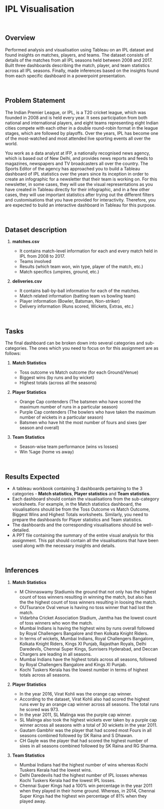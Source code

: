 # IPL Visualisation
<br>

## Overview
Performed analysis and visualisation using Tableau on an IPL dataset and found insights on matches, players, and teams. The dataset consists of details of the matches from all IPL seasons held between 2008 and 2017. Built three dashboards describing the match, player, and team statistics across all IPL seasons. Finally, made inferences based on the insights found from each specific dashboard in a powerpoint presentation.

<br>

## Problem Statement
The Indian Premier League, or IPL, is a T20 cricket league, which was founded in 2008 and is held every year. It sees participation from both national and international players, and eight teams representing eight Indian cities compete with each other in a double round-robin format in the league stages, which are followed by playoffs. Over the years, IPL has become one of the most-watched and most attended live sporting events all over the world.

You work as a data analyst at IFP, a nationally recognised news agency, which is based out of New Delhi, and provides news reports and feeds to magazines, newspapers and TV broadcasters all over the country. The Sports Editor of the agency has approached you to build a Tableau dashboard of IPL statistics over the years since its inception in order to create an infographic for a newsletter that their team is working on. For this newsletter, in some cases, they will use the visual representations as you have created in Tableau directly for their infographic, and in a few other cases, they will use important statistics after trying out the different filters and customisations that you have provided for interactivity. Therefore, you are expected to build an interactive dashboard in Tableau for this purpose.

<br>


## Dataset description 
1. **matches.csv** 
   - It contains match-level information for each and every match held in IPL from 2008 to 2017.
   - Teams involved
   - Results (which team won, win type, player of the match, etc.)
   - Match specifics (umpires, ground, etc.)

2. **deliveries.csv** 
   - It contains ball-by-ball information for each of the matches.
   - Match related information (batting team vs bowling team)
   - Player information (Bowler, Batsman, Non-striker)
   - Delivery information (Runs scored, Wickets, Extras, etc.)
<br>


## Tasks
The final dashboard can be broken down into several categories and sub-categories. The ones which you need to focus on for this assignment are as follows:
1. **Match Statistics**
    - Toss outcome vs Match outcome (for each Ground/Venue)
    - Biggest wins (by runs and by wicket)
    - Highest totals (across all the seasons)


2. **Player Statistics**
    - Orange Cap contenders (The batsmen who have scored the maximum number of runs in a particular season)
    - Purple Cap contenders (The bowlers who have taken the maximum number of wickets in a particular season)
    - Batsmen who have hit the most number of fours and sixes (per season and overall)


3. **Team Statistics**
    - Season-wise team performance (wins vs losses)
    - Win %age (home vs away)
<br>

## Results Expected
- A tableau workbook containing 3 dashboards pertaining to the 3 categories - **Match statistics**, **Player statistics** and **Team statistics**.
- Each dashboard should contain the visualisations from the sub-category worksheets. For example, in the Match statistics dashboard, the visualisations should be from the Toss Outcome vs Match Outcome, Biggest Wins and Highest Totals worksheets. Similarly, you need to prepare the dashboards for Player statistics and Team statistics.
- The dashboards and the corresponding visualisations should be well-detailed.
- A PPT file containing the summary of the entire visual analysis for this assignment. This ppt should contain all the visualisations that have been used along with the necessary insights and details.

<br>


## Inferences
1. **Match Statistics**
   - M Chinnaswamy Stadiumis the ground that not only has the highest count of toss winners resulting in winning the match, but also has the the highest    count of toss winners resulting in loosing the match.
   - OUTsurance Oval venue is having no toss winner that had lost the match. 
   - Vidarbha Cricket Association Stadium, Jamtha has the lowest count of toss winners who won the match.
   - Mumbai Indians is having the highest wins by runs overall followed by Royal Challengers Bangalore and then Kolkata Knight Riders.
   - In terms of wickets, Mumbai Indians, Royal Challengers Bangalore, Kolkata Knight Riders, Kings XI Punjab, Rajasthan Royals, Delhi Daredevils, Chennai Super Kings, Sunrisers Hyderabad, and Deccan Chargers are leading in all seasons.
   - Mumbai Indians have the highest totals across all seasons, followed by Royal Challengers Bangalore and Kings XI Punjab.
   - Kochi Tuskers Kerala has the lowest number in terms of highest totals across all seasons.

2. **Player Statistics**
   - In the year 2016, Virat Kohli was the orange cap winner. 
   - According to the dataset, Virat Kohli also had scored the highest runs ever by an orange cap winner across all seasons. The total runs he scored was 973.
   - In the year 2011, SL Malinga was the purple cap winner. 
   - SL Malinga also took the highest wickets ever taken by a purple cap winner across all seasons with a total of 30 wickets in the year 2011.
   - Gautam Gambhir was the player that had scored most Fours in all seasons combined followed by SK Raina and S Dhawan.
   - CH Gayle was the player that had scored the highest number of sixes in all seasons combined followed by SK Raina and RG Sharma.

3. **Team Statistics**
   - Mumbai Indians had the highest number of wins whereas Kochi Tuskers Kerala had the lowest wins.
   - Delhi Daredevils had the highest number of IPL losses whereas Kochi Tuskers Kerala had the lowest IPL losses.
   - Chennai Super Kings had a 100% win percentage in the year 2011 when they played in their home ground. Whereas, in 2014, Chennai Super Kings  had the highest win percentage of 81% when they played away.







